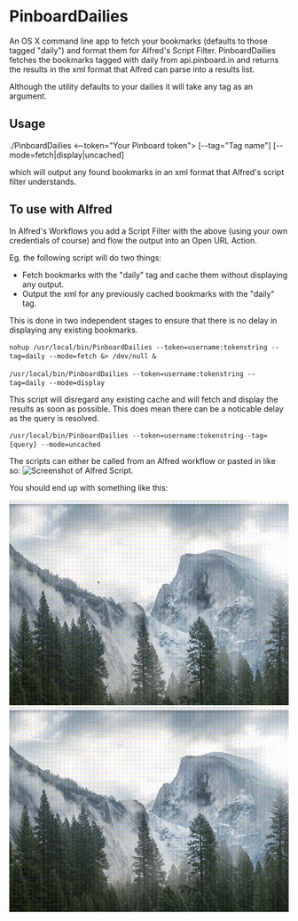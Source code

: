 PinboardDailies
===============

An OS X command line app to fetch your bookmarks (defaults to those tagged "daily") and format them for Alfred's Script Filter.
PinboardDailies fetches the bookmarks tagged with daily from api.pinboard.in and returns the results 
in the xml format that Alfred can parse into a results list. 

Although the utility defaults to your dailies it will take any tag as an argument.

## Usage

./PinboardDailies <--token="Your Pinboard token"> [--tag="Tag name"] [--mode=fetch|display|uncached] 

which will output any found bookmarks in an xml format that Alfred's script filter understands.

## To use with Alfred
In Alfred's Workflows you add a Script Filter with the above (using your own credentials of course) 
and flow the output into an Open URL Action.


Eg. the following script will do two things:
* Fetch bookmarks with the "daily" tag and cache them without displaying any output.
* Output the xml for any previously cached bookmarks with the "daily" tag. 

This is done in two independent stages to ensure that there is no delay in displaying any existing bookmarks.

```
nohup /usr/local/bin/PinboardDailies --token=username:tokenstring --tag=daily --mode=fetch &> /dev/null &

/usr/local/bin/PinboardDailies --token=username:tokenstring --tag=daily --mode=display
```

This script will disregard any existing cache and will fetch and display the results as soon as possible. This does mean there can be a noticable delay as the query is resolved.

```
/usr/local/bin/PinboardDailies --token=username:tokenstring--tag={query} --mode=uncached
```
The scripts can either be called from an Alfred workflow or pasted in like so:
![](alfredScript.jpg?raw=true "Screenshot of Alfred Script.")

You should end up with something like this:

![](ShowPD.gif?raw=true "Screenshot of Alfred showing Pinboard Dailies.")
![](ShowPB.gif?raw=true "Screenshot of Alfred showing Pinboard tag search.")

